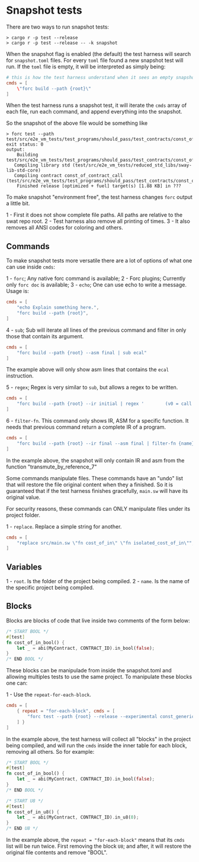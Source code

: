 # Snapshot tests

There are two ways to run snapshot tests:

```
> cargo r -p test --release
> cargo r -p test --release -- -k snapshot
```

When the snapshot flag is enabled (the default) the test harness will search for `snapshot.toml` files. For every `toml` file found a new snapshot test will run. If the `toml` file is empty, it will be interpreted as simply being:

```toml
# this is how the test harness understand when it sees an empty snapshot.toml
cmds = [
    \"forc build --path {root}\"
]
```

When the test harness runs a snapshot test, it will iterate the `cmds` array of each file, run each command, and append everything into the snapshot.

So the snapshot of the above file would be something like

```
> forc test --path test/src/e2e_vm_tests/test_programs/should_pass/test_contracts/const_of_contract_call
exit status: 0
output:
    Building test/src/e2e_vm_tests/test_programs/should_pass/test_contracts/const_of_contract_call
   Compiling library std (test/src/e2e_vm_tests/reduced_std_libs/sway-lib-std-core)
   Compiling contract const_of_contract_call (test/src/e2e_vm_tests/test_programs/should_pass/test_contracts/const_of_contract_call)
    Finished release [optimized + fuel] target(s) [1.88 KB] in ???
```

To make snapshot "environment free", the test harness changes `forc` output a little bit.

1 - First it does not show complete file paths. All paths are relative to the swat repo root.
2 - Test harness also remove all printing of times.
3 - It also removes all ANSI codes for coloring and others.

## Commands

To make snapshot tests more versatile there are a lot of options of what one can use inside `cmds`:

1 - `forc`; Any native forc command is available;
2 - Forc plugins; Currently only `forc doc` is available;
3 - `echo`; One can use echo to write a message. Usage is:

```toml
cmds = [
    "echo Explain something here.",
    "forc build --path {root}",
]
```

4 - `sub`; Sub will iterate all lines of the previous command and filter in only those that contain its argument.

```toml
cmds = [
    "forc build --path {root} --asm final | sub ecal"
]
```

The example above will only show asm lines that contains the `ecal` instruction.

5 - `regex`; Regex is very similar to `sub`, but allows a regex to be written.

```toml
cmds = [
    "forc build --path {root} --ir initial | regex '        (v0 = call call|v0 = const|v1 = const|revert)'"
]
```

6 - `filter-fn`. This command only shows IR, ASM for a specific function. It needs that previous command return a complete IR of a program. 

```toml
cmds = [
    "forc build --path {root} --ir final --asm final | filter-fn {name} transmute_by_reference_7",
]
```

In the example above, the snapshot will only contain IR and asm from the function "transmute_by_reference_7"

Some commands manipulate files. These commands have an "undo" list that will restore the file original content when they a finished.
So it is guaranteed that if the test harness finishes gracefully, `main.sw` will have its original value.

For security reasons, these commands can ONLY manipulate files under its project folder.

1 - `replace`. Replace a simple string for another.

```toml
cmds = [
    "replace src/main.sw \"fn cost_of_in\" \"fn isolated_cost_of_in\"",
]
```

## Variables

1 - `root`. Is the folder of the project being compiled.
2 - `name`. Is the name of the specific project being compiled.

## Blocks

Blocks are blocks of code that live inside two comments of the form below:

```rust
/* START BOOL */
#[test]
fn cost_of_in_bool() {
    let _ = abi(MyContract, CONTRACT_ID).in_bool(false);
}
/* END BOOL */
```

These blocks can be manipulade from inside the snapshot.toml and allowing multiples tests to use the same project.
To manipulate these blocks one can:

1 - Use the `repeat-for-each-block`. 

```toml
cmds = [
    { repeat = "for-each-block", cmds = [
        "forc test --path {root} --release --experimental const_generics"
    ] }
]
```

In the example above, the test harness will collect all "blocks" in the project being compiled, and will run the `cmds` inside the inner table for each block, removing all others. So for example:

```rust
/* START BOOL */
#[test]
fn cost_of_in_bool() {
    let _ = abi(MyContract, CONTRACT_ID).in_bool(false);
}
/* END BOOL */

/* START U8 */
#[test]
fn cost_of_in_u8() {
    let _ = abi(MyContract, CONTRACT_ID).in_u8(0);
}
/* END U8 */
```

In the example above, the `repeat = "for-each-block"` means that its `cmds` list will be run twice. First removing the block `U8`; and after, it will restore the original file contents and remove "BOOL".

